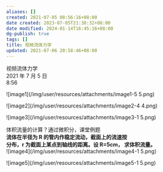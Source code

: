 ```yaml
---
aliases: []
created: 2021-07-05 08:56:16+08:00
date created: 2023-07-05T21:38:32+08:00
date modified: 2024-01-14T16:45:16+08:00
dg-publish: true
tags: []
title: 视频流体力学
updated: 2021-07-06 20:58:46+08:00
---
```


视频流体力学  
2021 年 7 月 5 日  
8:56

![image1](/img/user/resources/attachments/image1-5 5.png)

![image2](/img/user/resources/attachments/image2-4 4.png)

![image3](/img/user/resources/attachments/image3-1 5.png)

体积流量的计算？通过微积分，课堂例题  
**流体在半径为 R 的管内作稳定流动，截面上的流速按**  
**分布，r 为截面上某点到轴线的距离。设 R=5cm， 求体积流量。**  
![image4](/img/user/resources/attachments/image4-1 5.png)

![image5](/img/user/resources/attachments/image5-1 5.png)